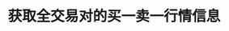 ---
title: 获取全交易对的买一卖一行情信息
position_number: 19
type: get
description: /market/public/q/ticker/books
parameters:
content_markdown: 注：**此方法不需要签名**
left_code_blocks:
  -
    code_block: "public void getTickerBokk() {\r\n\tString text = HttpUtil.get(URL + \"/data/api//v1/future-u/market/public/q/ticker/books?symbol=btc_usdt\");\r\n\tSystem.out.println(text);\r\n}"
    title: Java
    language: java
right_code_blocks:
  - code_block: |-
      {
        "msgInfo": {
          "code": "",
          "msg": ""
        },
        "msg": "",
        "data": [
          {
            "ap": "", //卖一价格
            "aq": "", //卖一数量
            "bp": "", //买一价格
            "bq": "", //买一数量
            "s": "", //交易对
            "t": 0 //时间
          }
        ],
        "code": 200
      }
    title: Response
    language: json
---